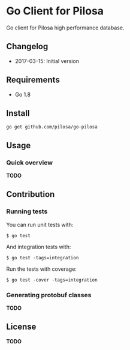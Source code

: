 # Go Client for Pilosa

Go client for Pilosa high performance database.

## Changelog

* 2017-03-15: Initial version

## Requirements

* Go 1.8

## Install

```
go get github.com/pilosa/go-pilosa
```

## Usage

### Quick overview

**TODO**

## Contribution

### Running tests

You can run unit tests with:
```
$ go test
```

And integration tests with:
```
$ go test -tags=integration
```

Run the tests with coverage:
```
$ go test -cover -tags=integration
```

### Generating protobuf classes

**TODO**

## License

**TODO**
